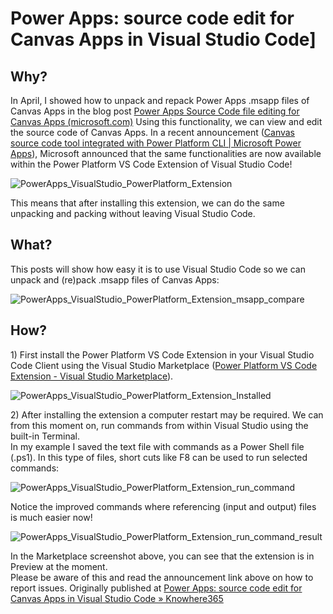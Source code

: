 # Power Apps: source code edit for Canvas Apps in Visual Studio Code]

## Why? 

In April, I showed how to unpack and repack Power Apps .msapp files of
Canvas Apps in the blog post [Power Apps Source Code file editing for
Canvas Apps
(microsoft.com)](https://techcommunity.microsoft.com/t5/microsoft-365-pnp-blog/power-apps-source-code-editing-for-canvas-apps/ba-p/2256476) Using
this functionality, we can view and edit the source code of Canvas Apps.
In a recent announcement ([Canvas source code tool integrated with Power
Platform CLI \| Microsoft Power
Apps](https://powerapps.microsoft.com/en-us/blog/canvas-source-code-tool-integrated-with-power-platform-cli/)),
Microsoft announced that the same functionalities are now available
within the Power Platform VS Code Extension of Visual Studio Code!

![PowerApps_VisualStudio_PowerPlatform_Extension](https://techcommunity.microsoft.com/t5/image/serverpage/image-id/290863i14A33878984C6534/image-size/large?v=v2&px=999 "PowerApps_VisualStudio_PowerPlatform_Extension")

This means that after installing this extension, we can do the same
unpacking and packing without leaving Visual Studio Code.

## What? 

This posts will show how easy it is to use Visual Studio Code so we can
unpack and (re)pack .msapp files of Canvas Apps:

![PowerApps_VisualStudio_PowerPlatform_Extension_msapp_compare](https://techcommunity.microsoft.com/t5/image/serverpage/image-id/290864iD98446B52D0C5FCC/image-size/large?v=v2&px=999 "PowerApps_VisualStudio_PowerPlatform_Extension_msapp_compare")

## How? 

1\) First install the Power Platform VS Code Extension in your Visual
Studio Code Client using the Visual Studio Marketplace ([Power Platform
VS Code Extension - Visual Studio
Marketplace](https://marketplace.visualstudio.com/items?itemName=microsoft-IsvExpTools.powerplatform-vscode)).

![PowerApps_VisualStudio_PowerPlatform_Extension_Installed](https://techcommunity.microsoft.com/t5/image/serverpage/image-id/290865iCF5BD2477E301F09/image-size/large?v=v2&px=999 "PowerApps_VisualStudio_PowerPlatform_Extension_Installed")

2\) After installing the extension a computer restart may be required.
We can from this moment on, run commands from within Visual Studio using
the built-in Terminal.\
In my example I saved the text file with commands as a Power Shell file
(.ps1). In this type of files, short cuts like F8 can be used to run
selected commands:

![PowerApps_VisualStudio_PowerPlatform_Extension_run_command](https://techcommunity.microsoft.com/t5/image/serverpage/image-id/290866i20403B3FDD20D31C/image-size/large?v=v2&px=999 "PowerApps_VisualStudio_PowerPlatform_Extension_run_command")

Notice the improved commands where referencing (input and output) files
is much easier now!

![PowerApps_VisualStudio_PowerPlatform_Extension_run_command_result](https://techcommunity.microsoft.com/t5/image/serverpage/image-id/290867i4B95B843B1911155/image-size/large?v=v2&px=999 "PowerApps_VisualStudio_PowerPlatform_Extension_run_command_result")

In the Marketplace screenshot above, you can see that the extension is
in Preview at the moment.\
Please be aware of this and read the announcement link above on how to
report issues.
Originally published at [Power Apps: source code edit for Canvas Apps in
Visual Studio Code »
Knowhere365](https://knowhere365.space/power-apps-source-code-edit-for-canvas-apps-in-visual-studio-code/)
